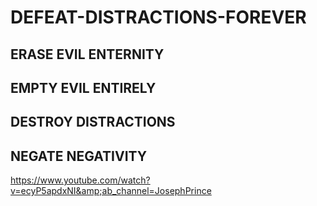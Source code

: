 # DEFEAT-DISTRACTIONS-FOREVER
## ERASE EVIL ENTERNITY
## EMPTY EVIL ENTIRELY
## DESTROY DISTRACTIONS
## NEGATE NEGATIVITY

https://www.youtube.com/watch?v=ecyP5apdxNI&amp;ab_channel=JosephPrince
